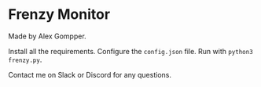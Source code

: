 # Frenzy Monitor

Made by Alex Gompper. 

Install all the requirements. Configure the `config.json` file. Run with `python3 frenzy.py`.

Contact me on Slack or Discord for any questions.